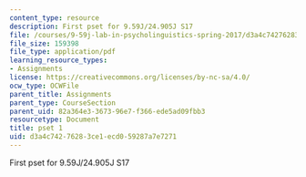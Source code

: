 ```yaml
---
content_type: resource
description: First pset for 9.59J/24.905J S17
file: /courses/9-59j-lab-in-psycholinguistics-spring-2017/d3a4c74276283ce1ecd059287a7e7271_MIT9_59S17_pset1.pdf
file_size: 159398
file_type: application/pdf
learning_resource_types:
- Assignments
license: https://creativecommons.org/licenses/by-nc-sa/4.0/
ocw_type: OCWFile
parent_title: Assignments
parent_type: CourseSection
parent_uid: 82a364e3-3673-96e7-f366-ede5ad09fbb3
resourcetype: Document
title: pset 1
uid: d3a4c742-7628-3ce1-ecd0-59287a7e7271
---
```

First pset for 9.59J/24.905J S17
